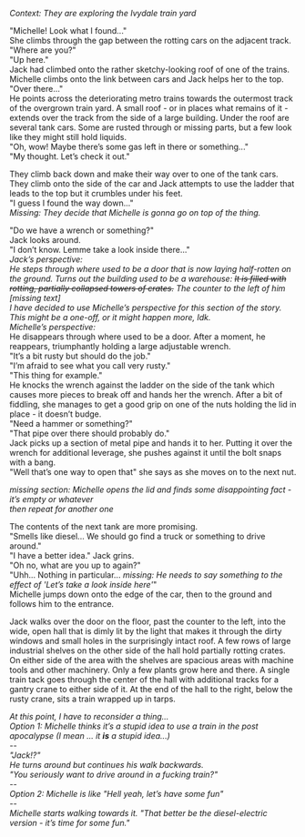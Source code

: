 *Context: They are exploring the Ivydale train yard*

"Michelle! Look what I found..."  
She climbs through the gap between the rotting cars on the adjacent track.  
"Where are you?"  
"Up here."  
Jack had climbed onto the rather sketchy-looking roof of one of the trains. Michelle climbs onto the link between cars and Jack helps her to the top.  
"Over there..."  
He points across the deteriorating metro trains towards the outermost track of the overgrown train yard. A small roof - or in places what remains of it - extends over the track from the side of a large building. Under the roof are several tank cars. Some are rusted through or missing parts, but a few look like they might still hold liquids.  
"Oh, wow! Maybe there’s some gas left in there or something..."  
"My thought. Let’s check it out."

They climb back down and make their way over to one of the tank cars. They climb onto the side of the car and Jack attempts to use the ladder that leads to the top but it crumbles under his feet.  
"I guess I found the way down..."  
*Missing: They decide that Michelle is gonna go on top of the thing.*

"Do we have a wrench or something?"  
Jack looks around.  
"I don’t know. Lemme take a look inside there..."  
*Jack’s perspective:*  
*He steps through where used to be a door that is now laying half-rotten on the ground. Turns out the building used to be a warehouse: ~~It is filled with rotting, partially collapsed towers of crates.~~ The counter to the left of him \[missing text\]*  
*I have decided to use Michelle’s perspective for this section of the story. This might be a one-off, or it might happen more, Idk.*  
*Michelle’s perspective:*  
He disappears through where used to be a door. After a moment, he reappears, triumphantly holding a large adjustable wrench.  
"It’s a bit rusty but should do the job."  
"I’m afraid to see what you call very rusty."  
"This thing for example."  
He knocks the wrench against the ladder on the side of the tank which causes more pieces to break off and hands her the wrench. After a bit of fiddling, she manages to get a good grip on one of the nuts holding the lid in place - it doesn’t budge.  
"Need a hammer or something?"  
"That pipe over there should probably do."  
Jack picks up a section of metal pipe and hands it to her. Putting it over the wrench for additional leverage, she pushes against it until the bolt snaps with a bang.  
"Well that’s one way to open that" she says as she moves on to the next nut.

*missing section: Michelle opens the lid and finds some disappointing fact - it’s empty or whatever*  
*then repeat for another one*

The contents of the next tank are more promising.  
"Smells like diesel... We should go find a truck or something to drive around."  
"I have a better idea." Jack grins.  
"Oh no, what are you up to again?"  
"Uhh... Nothing in particular... *missing: He needs to say something to the effect of 'Let’s take a look inside here'*"  
Michelle jumps down onto the edge of the car, then to the ground and follows him to the entrance.

Jack walks over the door on the floor, past the counter to the left, into the wide, open hall that is dimly lit by the light that makes it through the dirty windows and small holes in the surprisingly intact roof. A few rows of large industrial shelves on the other side of the hall hold partially rotting crates. On either side of the area with the shelves are spacious areas with machine tools and other machinery. Only a few plants grow here and there. A single train tack goes through the center of the hall with additional tracks for a gantry crane to either side of it. At the end of the hall to the right, below the rusty crane, sits a train wrapped up in tarps.

*At this point, I have to reconsider a thing...*  
*Option 1: Michelle thinks it’s a stupid idea to use a train in the post apocalypse (I mean ... it __is__ a stupid idea...)*  
*\--*  
*"Jack!?"  
He turns around but continues his walk backwards.  
"You seriously want to drive around in a fucking train?"*  
*\--*  
*Option 2: Michelle is like "Hell yeah, let’s have some fun"*  
*\--*  
*Michelle starts walking towards it. "That better be the diesel-electric version - it’s time for some fun."*